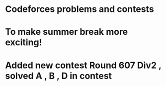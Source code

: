 # Codeforces problems and contests
# To make summer break more exciting!
# Added new contest Round 607 Div2 , solved A , B , D in contest
#
#

